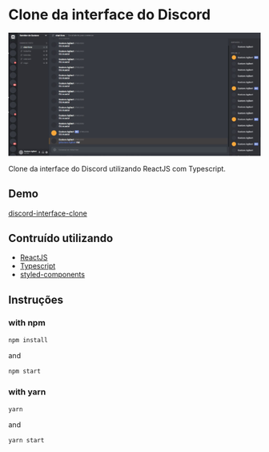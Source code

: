 # Clone da interface do Discord

![Imagem do layout](https://raw.githubusercontent.com/GSTV270/discord_layout_clone/master/interface.JPG)

Clone da interface do Discord utilizando ReactJS com Typescript.

## Demo
[discord-interface-clone](https://discord-interface-clone.netlify.app/)

## Contruído utilizando
* [ReactJS](https://github.com/facebook/react)
* [Typescript](https://github.com/microsoft/TypeScript)
* [styled-components](https://github.com/styled-components/styled-components)

## Instruções

### with npm

```sh
npm install
```
and

```sh
npm start
```

### with yarn

```sh
yarn
```
and

```sh
yarn start
```
